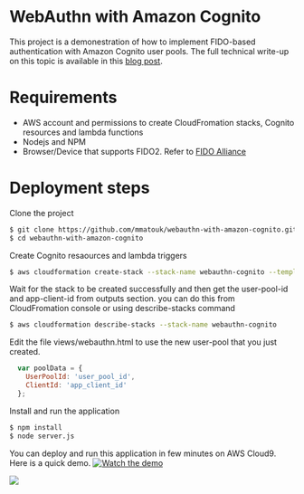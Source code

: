 # WebAuthn with Amazon Cognito

This project is a demonestration of how to implement FIDO-based authentication with Amazon Cognito user pools. The full technical write-up on this topic is available in this [blog post].

# Requirements
- AWS account and permissions to create CloudFromation stacks, Cognito resources and lambda functions
- Nodejs and NPM
- Browser/Device that supports FIDO2. Refer to [FIDO Alliance]

# Deployment steps
Clone the project
```sh
$ git clone https://github.com/mmatouk/webauthn-with-amazon-cognito.git
$ cd webauthn-with-amazon-cognito
```
Create Cognito resaources and lambda triggers
```sh
$ aws cloudformation create-stack --stack-name webauthn-cognito --template-body file://aws/UserPoolTemplate.yaml --capabilities CAPABILITY_AUTO_EXPAND CAPABILITY_IAM CAPABILITY_NAMED_IAM
```
Wait for the stack to be created successfully and then get the user-pool-id and app-client-id from outputs section. you can do this from CloudFromation console or using describe-stacks command
```sh
$ aws cloudformation describe-stacks --stack-name webauthn-cognito 
```
Edit the file views/webauthn.html to use the new user-pool that you just created.
```javascript
  var poolData = {
    UserPoolId: 'user_pool_id',
    ClientId: 'app_client_id'
  };
```
Install and run the application
```sh
$ npm install
$ node server.js
```

You can deploy and run this application in few minutes on AWS Cloud9. Here is a quick demo.
[![Watch the demo](https://webauthn-with-amazon-cognito.s3-us-west-2.amazonaws.com/WebAuthn-720.gif)](https://webauthn-with-amazon-cognito.s3-us-west-2.amazonaws.com/WebAuthn.mp4)

![](https://webauthn-with-amazon-cognito.s3-us-west-2.amazonaws.com/WebAuthn-720.gif)

   [FIDO Alliance]: <https://fidoalliance.org/fido2/fido2-web-authentication-webauthn/>
   [blog post]: <https://aws.amazon.com/blogs/security/>

